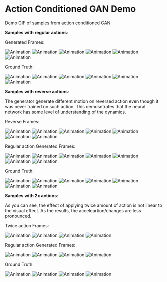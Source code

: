 # Action Conditioned GAN Demo
Demo GIF of samples from action conditioned GAN

**Samples with regular actions**:

Generated Frames:

![Animation](https://github.com/yidingjiang/Action_Conditioned_GAN_demo/blob/master/regular_sample/vid16/generated.gif)
![Animation](https://github.com/yidingjiang/Action_Conditioned_GAN_demo/blob/master/regular_sample/vid63/generated.gif)
![Animation](https://github.com/yidingjiang/Action_Conditioned_GAN_demo/blob/master/regular_sample/vid34/generated.gif)
![Animation](https://github.com/yidingjiang/Action_Conditioned_GAN_demo/blob/master/regular_sample/vid43/generated.gif)
![Animation](https://github.com/yidingjiang/Action_Conditioned_GAN_demo/blob/master/regular_sample/vid11/generated.gif)
![Animation](https://github.com/yidingjiang/Action_Conditioned_GAN_demo/blob/master/regular_sample/vid13/generated.gif)

Ground Truth:

![Animation](https://github.com/yidingjiang/Action_Conditioned_GAN_demo/blob/master/regular_sample/vid16/gt.gif)
![Animation](https://github.com/yidingjiang/Action_Conditioned_GAN_demo/blob/master/regular_sample/vid63/gt.gif)
![Animation](https://github.com/yidingjiang/Action_Conditioned_GAN_demo/blob/master/regular_sample/vid34/gt.gif)
![Animation](https://github.com/yidingjiang/Action_Conditioned_GAN_demo/blob/master/regular_sample/vid43/gt.gif)
![Animation](https://github.com/yidingjiang/Action_Conditioned_GAN_demo/blob/master/regular_sample/vid11/gt.gif)
![Animation](https://github.com/yidingjiang/Action_Conditioned_GAN_demo/blob/master/regular_sample/vid13/gt.gif)

**Samples with reverse actions**:

The generator generate different motion on reversed action even though it was never trained on such action. 
This demosntrates that the neural network has some level of understanding of the dynamics.

Reverse Frames:

![Animation](https://github.com/yidingjiang/Action_Conditioned_GAN_demo/blob/master/rev_example/vid14/generated.gif)
![Animation](https://github.com/yidingjiang/Action_Conditioned_GAN_demo/blob/master/rev_example/vid23/generated.gif)
![Animation](https://github.com/yidingjiang/Action_Conditioned_GAN_demo/blob/master/rev_example/vid29/generated.gif)
![Animation](https://github.com/yidingjiang/Action_Conditioned_GAN_demo/blob/master/rev_example/vid35/generated.gif)
![Animation](https://github.com/yidingjiang/Action_Conditioned_GAN_demo/blob/master/rev_example/vid42/generated.gif)
![Animation](https://github.com/yidingjiang/Action_Conditioned_GAN_demo/blob/master/rev_example/vid59/generated.gif)
![Animation](https://github.com/yidingjiang/Action_Conditioned_GAN_demo/blob/master/rev_example/vid61/generated.gif)

Regular action Generated Frames:

![Animation](https://github.com/yidingjiang/Action_Conditioned_GAN_demo/blob/master/regular_sample/vid14/generated.gif)
![Animation](https://github.com/yidingjiang/Action_Conditioned_GAN_demo/blob/master/regular_sample/vid23/generated.gif)
![Animation](https://github.com/yidingjiang/Action_Conditioned_GAN_demo/blob/master/regular_sample/vid29/generated.gif)
![Animation](https://github.com/yidingjiang/Action_Conditioned_GAN_demo/blob/master/regular_sample/vid35/generated.gif)
![Animation](https://github.com/yidingjiang/Action_Conditioned_GAN_demo/blob/master/regular_sample/vid42/generated.gif)
![Animation](https://github.com/yidingjiang/Action_Conditioned_GAN_demo/blob/master/regular_sample/vid59/generated.gif)
![Animation](https://github.com/yidingjiang/Action_Conditioned_GAN_demo/blob/master/regular_sample/vid61/generated.gif)

Ground Truth:

![Animation](https://github.com/yidingjiang/Action_Conditioned_GAN_demo/blob/master/rev_example/vid14/gt.gif)
![Animation](https://github.com/yidingjiang/Action_Conditioned_GAN_demo/blob/master/rev_example/vid23/gt.gif)
![Animation](https://github.com/yidingjiang/Action_Conditioned_GAN_demo/blob/master/rev_example/vid29/gt.gif)
![Animation](https://github.com/yidingjiang/Action_Conditioned_GAN_demo/blob/master/rev_example/vid35/gt.gif)
![Animation](https://github.com/yidingjiang/Action_Conditioned_GAN_demo/blob/master/rev_example/vid42/gt.gif)
![Animation](https://github.com/yidingjiang/Action_Conditioned_GAN_demo/blob/master/rev_example/vid59/gt.gif)
![Animation](https://github.com/yidingjiang/Action_Conditioned_GAN_demo/blob/master/rev_example/vid61/gt.gif)

**Samples with 2x actions**:

As you can see, the effect of applying twice amount of action is not linear to the visual effect. As the results, the acceleartion/changes are less pronounced.

Twice action Frames:

![Animation](https://github.com/yidingjiang/Action_Conditioned_GAN_demo/blob/master/2x_sample/vid29/generated.gif)
![Animation](https://github.com/yidingjiang/Action_Conditioned_GAN_demo/blob/master/2x_sample/vid35/generated.gif)
![Animation](https://github.com/yidingjiang/Action_Conditioned_GAN_demo/blob/master/2x_sample/vid53/generated.gif)
![Animation](https://github.com/yidingjiang/Action_Conditioned_GAN_demo/blob/master/2x_sample/vid58/generated.gif)

Regular action Generated Frames:

![Animation](https://github.com/yidingjiang/Action_Conditioned_GAN_demo/blob/master/regular_sample/vid29/generated.gif)
![Animation](https://github.com/yidingjiang/Action_Conditioned_GAN_demo/blob/master/regular_sample/vid35/generated.gif)
![Animation](https://github.com/yidingjiang/Action_Conditioned_GAN_demo/blob/master/regular_sample/vid53/generated.gif)
![Animation](https://github.com/yidingjiang/Action_Conditioned_GAN_demo/blob/master/regular_sample/vid58/generated.gif)

Ground Truth:

![Animation](https://github.com/yidingjiang/Action_Conditioned_GAN_demo/blob/master/regular_sample/vid29/gt.gif)
![Animation](https://github.com/yidingjiang/Action_Conditioned_GAN_demo/blob/master/regular_sample/vid35/gt.gif)
![Animation](https://github.com/yidingjiang/Action_Conditioned_GAN_demo/blob/master/regular_sample/vid53/gt.gif)
![Animation](https://github.com/yidingjiang/Action_Conditioned_GAN_demo/blob/master/regular_sample/vid58/gt.gif)
